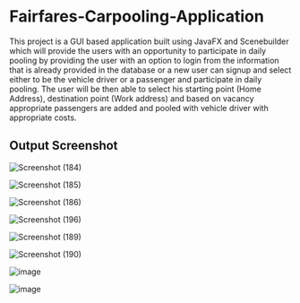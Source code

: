 # Fairfares-Carpooling-Application

This project is a GUI based application built using JavaFX and Scenebuilder which will provide the users with an opportunity to participate in daily
pooling by providing the user with an option to login from the information that is already provided in the
database or a new user can signup and select either to be the vehicle driver or a passenger and participate in daily pooling. The user will
be then able to select his starting point (Home Address), destination point (Work address) and based on vacancy
appropriate passengers are added and pooled with vehicle driver with appropriate costs.



## Output Screenshot
![Screenshot (184)](https://github.com/pranif02/Fairfares-Carpooling-Application/assets/116091951/259765dd-70a1-4f8d-b02d-9e39a26ba56e) 

![Screenshot (185)](https://github.com/pranif02/Fairfares-Carpooling-Application/assets/116091951/60db317d-d6a6-450a-b407-bf531070fee0)  

![Screenshot (186)](https://github.com/pranif02/Fairfares-Carpooling-Application/assets/116091951/3d6f243a-0638-4bbc-84e3-b03473fe78af)  

![Screenshot (196)](https://github.com/pranif02/Fairfares-Carpooling-Application/assets/116091951/4b9d8c76-624a-4e4b-bdc1-055370c8c1fc)  

![Screenshot (189)](https://github.com/pranif02/Fairfares-Carpooling-Application/assets/116091951/36e692ca-c3a4-4d2a-bd27-35aade41244a)  

![Screenshot (190)](https://github.com/pranif02/Fairfares-Carpooling-Application/assets/116091951/08feb183-5e34-400f-843f-158d35803a5e)  

![image](https://github.com/pranif02/Fairfares-Carpooling-Application/assets/116091951/5b334dd2-deaa-4cad-93a9-6a7f0d151d09)  

![image](https://github.com/pranif02/Fairfares-Carpooling-Application/assets/116091951/e881d44d-486b-406b-90c2-847e7f2bd387)  


